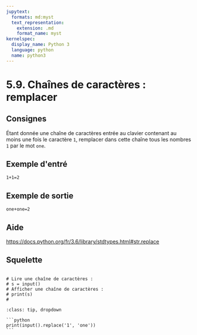 ```yaml
---
jupytext:
  formats: md:myst
  text_representation:
    extension: .md
    format_name: myst
kernelspec:
  display_name: Python 3
  language: python
  name: python3
---
```


# 5.9. Chaînes de caractères : remplacer

## Consignes

Étant donnée une chaîne de caractères entrée au clavier contenant au moins une fois le caractère `1`, remplacer dans cette chaîne tous les nombres `1` par le mot `one`.

## Exemple d'entré

```
1+1=2
```

## Exemple de sortie

```
one+one=2
```

## Aide

https://docs.python.org/fr/3.6/library/stdtypes.html#str.replace

## Squelette

```{code-cell} ipython3

# Lire une chaîne de caractères :
# s = input()
# Afficher une chaîne de caractères :
# print(s)
# 
```

````{admonition} Cliquez ici pour voir la solution
:class: tip, dropdown

```python
print(input().replace('1', 'one'))
```
````

